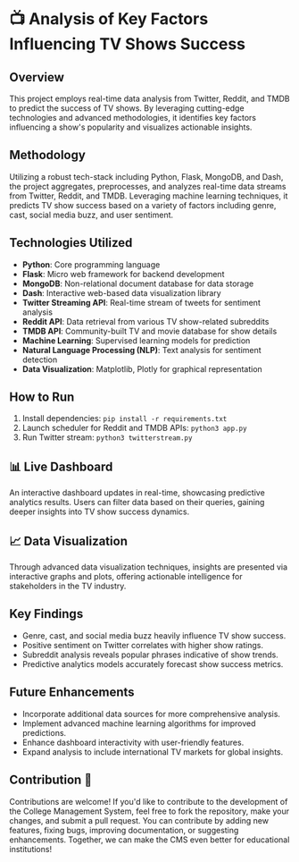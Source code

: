 # 📺 Analysis of Key Factors Influencing TV Shows Success


## Overview

This project employs real-time data analysis from Twitter, Reddit, and TMDB to predict the success of TV shows. By leveraging cutting-edge technologies and advanced methodologies, it identifies key factors influencing a show's popularity and visualizes actionable insights.

## Methodology

Utilizing a robust tech-stack including Python, Flask, MongoDB, and Dash, the project aggregates, preprocesses, and analyzes real-time data streams from Twitter, Reddit, and TMDB. Leveraging machine learning techniques, it predicts TV show success based on a variety of factors including genre, cast, social media buzz, and user sentiment.

## Technologies Utilized

- **Python**: Core programming language
- **Flask**: Micro web framework for backend development
- **MongoDB**: Non-relational document database for data storage
- **Dash**: Interactive web-based data visualization library
- **Twitter Streaming API**: Real-time stream of tweets for sentiment analysis
- **Reddit API**: Data retrieval from various TV show-related subreddits
- **TMDB API**: Community-built TV and movie database for show details
- **Machine Learning**: Supervised learning models for prediction
- **Natural Language Processing (NLP)**: Text analysis for sentiment detection
- **Data Visualization**: Matplotlib, Plotly for graphical representation

## How to Run

1. Install dependencies: `pip install -r requirements.txt`
2. Launch scheduler for Reddit and TMDB APIs: `python3 app.py`
3. Run Twitter stream: `python3 twitterstream.py`

## 📊 Live Dashboard

An interactive dashboard updates in real-time, showcasing predictive analytics results. Users can filter data based on their queries, gaining deeper insights into TV show success dynamics.

## 📈 Data Visualization

Through advanced data visualization techniques, insights are presented via interactive graphs and plots, offering actionable intelligence for stakeholders in the TV industry.

## Key Findings

- Genre, cast, and social media buzz heavily influence TV show success.
- Positive sentiment on Twitter correlates with higher show ratings.
- Subreddit analysis reveals popular phrases indicative of show trends.
- Predictive analytics models accurately forecast show success metrics.

## Future Enhancements

- Incorporate additional data sources for more comprehensive analysis.
- Implement advanced machine learning algorithms for improved predictions.
- Enhance dashboard interactivity with user-friendly features.
- Expand analysis to include international TV markets for global insights.

## Contribution 🤝
Contributions are welcome! If you'd like to contribute to the development of the College Management System, feel free to fork the repository, make your changes, and submit a pull request. You can contribute by adding new features, fixing bugs, improving documentation, or suggesting enhancements. Together, we can make the CMS even better for educational institutions!
